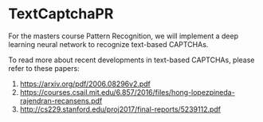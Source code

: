 # TextCaptchaPR
For the masters course Pattern Recognition, we will implement a deep learning neural network to recognize text-based CAPTCHAs.

To read more about recent developments in text-based CAPTCHAs, please refer to these papers:

1. https://arxiv.org/pdf/2006.08296v2.pdf
2. https://courses.csail.mit.edu/6.857/2016/files/hong-lopezpineda-rajendran-recansens.pdf
3. http://cs229.stanford.edu/proj2017/final-reports/5239112.pdf

